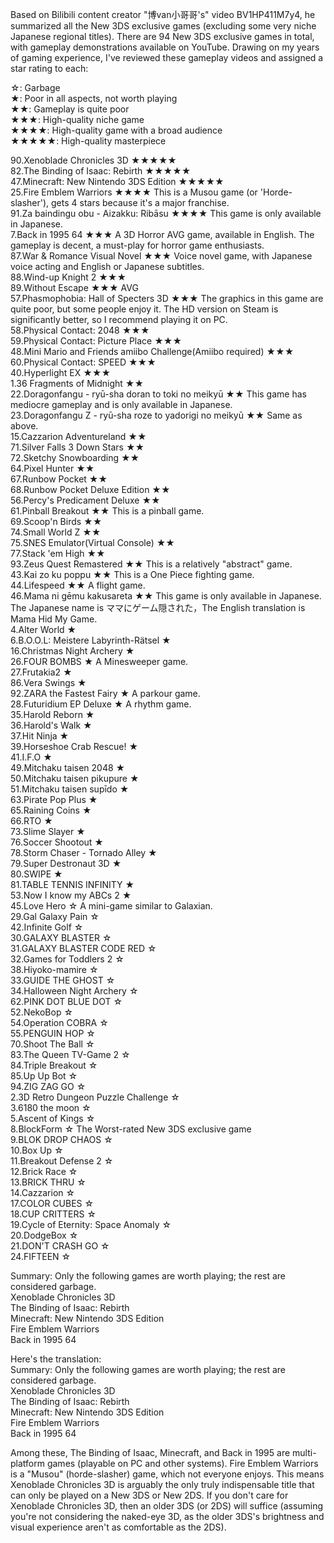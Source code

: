 Based on Bilibili content creator "博van小哥哥's" video BV1HP411M7y4, he summarized all the New 3DS exclusive games (excluding some very niche Japanese regional titles). There are 94 New 3DS exclusive games in total, with gameplay demonstrations available on YouTube. Drawing on my years of gaming experience, I've reviewed these gameplay videos and assigned a star rating to each:  

☆: Garbage  
★: Poor in all aspects, not worth playing  
★★: Gameplay is quite poor  
★★★: High-quality niche game  
★★★★: High-quality game with a broad audience  
★★★★★: High-quality masterpiece  

90.Xenoblade Chronicles 3D ★★★★★  
82.The Binding of Isaac: Rebirth ★★★★★  
47.Minecraft: New Nintendo 3DS Edition ★★★★★  
25.Fire Emblem Warriors ★★★★ This is a Musou game (or 'Horde-slasher'), gets 4 stars because it's a major franchise.  
91.Za baindingu obu - Aizakku: Ribāsu ★★★★ This game is only available in Japanese.  
7.Back in 1995 64 ★★★ A 3D Horror AVG game, available in English. The gameplay is decent, a must-play for horror game enthusiasts.  
87.War & Romance Visual Novel ★★★ Voice novel game, with Japanese voice acting and English or Japanese subtitles.   
88.Wind-up Knight 2 ★★★  
89.Without Escape ★★★ AVG  
57.Phasmophobia: Hall of Specters 3D ★★★ The graphics in this game are quite poor, but some people enjoy it. The HD version on Steam is significantly better, so I recommend playing it on PC.  
58.Physical Contact: 2048 ★★★  
59.Physical Contact: Picture Place ★★★  
48.Mini Mario and Friends amiibo Challenge(Amiibo required) ★★★  
60.Physical Contact: SPEED ★★★  
40.Hyperlight EX ★★★  
1.36 Fragments of Midnight ★★  
22.Doragonfangu - ryū-sha doran to toki no meikyū ★★ This game has mediocre gameplay and is only available in Japanese.  
23.Doragonfangu Z - ryū-sha roze to yadorigi no meikyū ★★ Same as above.  
15.Cazzarion Adventureland ★★  
71.Silver Falls 3 Down Stars ★★  
72.Sketchy Snowboarding ★★  
64.Pixel Hunter ★★  
67.Runbow Pocket ★★  
68.Runbow Pocket Deluxe Edition ★★  
56.Percy's Predicament Deluxe ★★  
61.Pinball Breakout ★★ This is a pinball game.  
69.Scoop'n Birds ★★  
74.Small World Z ★★  
75.SNES Emulator(Virtual Console) ★★  
77.Stack 'em High ★★  
93.Zeus Quest Remastered ★★ This is a relatively "abstract" game.  
43.Kai zo ku poppu ★★ This is a One Piece fighting game.  
44.Lifespeed ★★ A flight game.  
46.Mama ni gēmu kakusareta ★★ This game is only available in Japanese. The Japanese name is ママにゲーム隠された，The English translation is Mama Hid My Game.  
4.Alter World ★  
6.B.O.O.L: Meistere Labyrinth-Rätsel ★  
16.Christmas Night Archery ★  
26.FOUR BOMBS ★ A Minesweeper game.  
27.Frutakia2 ★  
86.Vera Swings ★  
92.ZARA the Fastest Fairy ★ A parkour game.  
28.Futuridium EP Deluxe ★ A rhythm game.  
35.Harold Reborn ★  
36.Harold's Walk ★  
37.Hit Ninja ★  
39.Horseshoe Crab Rescue! ★  
41.I.F.O ★  
49.Mitchaku  taisen 2048 ★  
50.Mitchaku taisen pikupure ★  
51.Mitchaku taisen supīdo ★  
63.Pirate Pop Plus ★  
65.Raining Coins ★  
66.RTO ★  
73.Slime Slayer ★  
76.Soccer Shootout ★  
78.Storm Chaser - Tornado Alley ★  
79.Super Destronaut 3D ★  
80.SWIPE ★  
81.TABLE TENNIS INFINITY ★  
53.Now I know my ABCs 2 ★  
45.Love Hero ☆ A mini-game similar to Galaxian.  
29.Gal Galaxy Pain ☆  
42.Infinite Golf ☆  
30.GALAXY BLASTER ☆  
31.GALAXY BLASTER CODE RED ☆  
32.Games for Toddlers 2 ☆  
38.Hiyoko-mamire ☆  
33.GUIDE THE GHOST ☆  
34.Halloween Night Archery ☆  
62.PINK DOT BLUE DOT ☆  
52.NekoBop ☆  
54.Operation COBRA ☆  
55.PENGUIN HOP ☆  
70.Shoot The Ball ☆  
83.The Queen TV-Game 2 ☆  
84.Triple Breakout ☆  
85.Up Up Bot ☆  
94.ZIG ZAG GO ☆  
2.3D Retro Dungeon Puzzle Challenge ☆  
3.6180 the moon ☆  
5.Ascent of Kings ☆  
8.BlockForm ☆ The Worst-rated New 3DS exclusive game  
9.BLOK DROP CHAOS ☆  
10.Box Up ☆  
11.Breakout Defense 2 ☆  
12.Brick Race ☆  
13.BRICK THRU ☆  
14.Cazzarion ☆  
17.COLOR CUBES ☆  
18.CUP CRITTERS ☆  
19.Cycle of Eternity: Space Anomaly ☆  
20.DodgeBox ☆  
21.DON'T CRASH GO ☆  
24.FIFTEEN ☆  

Summary: Only the following games are worth playing; the rest are considered garbage.  
Xenoblade Chronicles 3D  
The Binding of Isaac: Rebirth  
Minecraft: New Nintendo 3DS Edition  
Fire Emblem Warriors  
Back in 1995 64  

Here's the translation:  
Summary: Only the following games are worth playing; the rest are considered garbage.  
Xenoblade Chronicles 3D  
The Binding of Isaac: Rebirth  
Minecraft: New Nintendo 3DS Edition  
Fire Emblem Warriors  
Back in 1995 64  

Among these, The Binding of Isaac, Minecraft, and Back in 1995 are multi-platform games (playable on PC and other systems). Fire Emblem Warriors is a "Musou" (horde-slasher) game, which not everyone enjoys. This means Xenoblade Chronicles 3D is arguably the only truly indispensable title that can only be played on a New 3DS or New 2DS. If you don't care for Xenoblade Chronicles 3D, then an older 3DS (or 2DS) will suffice (assuming you're not considering the naked-eye 3D, as the older 3DS's brightness and visual experience aren't as comfortable as the 2DS).
